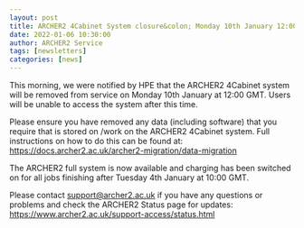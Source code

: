```yaml
---
layout: post
title: ARCHER2 4Cabinet System closure&colon; Monday 10th January 12:00 GMT
date: 2022-01-06 10:30:00
author: ARCHER2 Service
tags: [newsletters] 
categories: [news]
---
```


This morning, we were notified by HPE that the ARCHER2 4Cabinet system will be removed from service on Monday 10th January at 12:00 GMT. Users will be unable to access the system after this time.

Please ensure you have removed any data (including software) that you require that is stored on /work on the ARCHER2 4Cabinet system.
Full instructions on how to do this can be found at: <https://docs.archer2.ac.uk/archer2-migration/data-migration>

The ARCHER2 full system is now available and charging has been switched on for all jobs finishing after Tuesday 4th January at 10:00 GMT.

Please contact [support@archer2.ac.uk](mailto:support@archer2.ac.uk) if you have any questions or problems and  check the ARCHER2 Status page for updates: <https://www.archer2.ac.uk/support-access/status.html>

